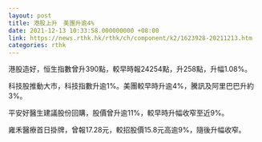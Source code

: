 ```yaml
---
layout: post
title: 港股上升　美團升逾4%
date: 2021-12-13 10:33:58.000000000 +08:00
link: https://news.rthk.hk/rthk/ch/component/k2/1623928-20211213.htm
categories: rthk
---
```


港股造好，恒生指數曾升390點，較早時報24254點，升258點，升幅1.08%。

科技股推動大市，科技指數升逾1%。美團較早時升逾4%，騰訊及阿里巴巴升約3%。

平安好醫生建議股份回購，股價曾升逾11%，較早時升幅收窄至近9%。

雍禾醫療首日掛牌，曾報17.28元，較招股價15.8元高逾9%，隨後升幅收窄。
